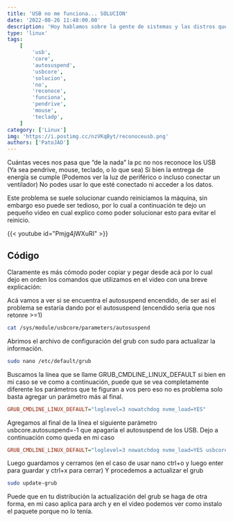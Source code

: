 ```yaml
---
title: 'USB no me funciona... SOLUCION'
date: '2022-08-26 11:48:00.00'
description: 'Hoy hablamos sobre la gente de sistemas y las distros que tiene que conocer'
type: 'linux'
tags:
    [
        'usb',
        'core',
        'autosuspend',
        'usbcore',
        'solucion',
        'no',
        'reconoce',
        'funciona',
        'pendrive',
        'mouse',
        'tecladp',
    ]
category: ['Linux']
img: 'https://i.postimg.cc/nzVKqByt/reconoceusb.png'
authors: ['PatoJAD']
---
```


Cuántas veces nos pasa que “de la nada” la pc no nos reconoce los USB (Ya sea pendrive, mouse, teclado, o lo que sea) Si bien la entrega de energía se cumple (Podemos ver la luz de periférico o incluso conectar un ventilador) No podes usar lo que esté conectado ni acceder a los datos.

Este problema se suele solucionar cuando reiniciamos la máquina, sin embargo eso puede ser tedioso, por lo cual a continuación te dejo un pequeño video en cual explico como poder solucionar esto para evitar el reinicio.

{{< youtube id="Pmjg4jWXuRI" >}}

## Código

Claramente es más cómodo poder copiar y pegar desde acá por lo cual dejo en orden los comandos que utilizamos en el video con una breve explicación:

Acá vamos a ver si se encuentra el autosuspend encendido, de ser asi el problema se estaría dando por el autosuspend (encendido seria que nos retonre >=1)

```bash
cat /sys/module/usbcore/parameters/autosuspend
```

Abrimos el archivo de configuración del grub con sudo para actualizar la información.

```bash
sudo nano /etc/default/grub
```

Buscamos la línea que se llame GRUB_CMDLINE_LINUX_DEFAULT si bien en mi caso se ve como a continuación, puede que se vea completamente diferente los parámetros que te figuran a vos pero eso no es problema solo basta agregar un parámetro más al final.

```cfg
GRUB_CMDLINE_LINUX_DEFAULT="loglevel=3 nowatchdog nvme_load=YES"
```

Agregamos al final de la línea el siguiente parámetro usbcore.autosuspend=-1 que apagaría el autosuspend de los USB. Dejo a continuación como queda en mi caso

```cfg
GRUB_CMDLINE_LINUX_DEFAULT="loglevel=3 nowatchdog nvme_load=YES usbcore.autosuspend=-1"
```

Luego guardamos y cerramos (en el caso de usar nano ctrl+o y luego enter para guardar y ctrl+x para cerrar) Y procedemos a actualizar el grub

```bash
sudo update-grub
```

Puede que en tu distribución la actualización del grub se haga de otra forma, en mi caso aplica para arch y en el video podemos ver como instalo el paquete porque no lo tenía.
